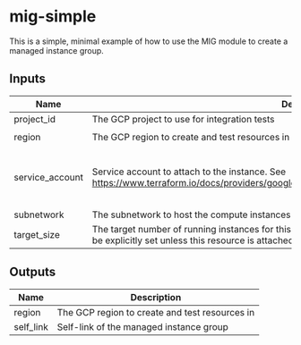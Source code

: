 # mig-simple

This is a simple, minimal example of how to use the MIG module to create a
managed instance group.

<!-- BEGINNING OF PRE-COMMIT-TERRAFORM DOCS HOOK -->
## Inputs

| Name | Description | Type | Default | Required |
|------|-------------|------|---------|:--------:|
| project\_id | The GCP project to use for integration tests | `string` | n/a | yes |
| region | The GCP region to create and test resources in | `string` | `"us-central1"` | no |
| service\_account | Service account to attach to the instance. See https://www.terraform.io/docs/providers/google/r/compute_instance_template.html#service_account. | <pre>object({<br>    email  = string<br>    scopes = set(string)<br>  })</pre> | `null` | no |
| subnetwork | The subnetwork to host the compute instances in | `any` | n/a | yes |
| target\_size | The target number of running instances for this managed instance group. This value should always be explicitly set unless this resource is attached to an autoscaler, in which case it should never be set. | `any` | n/a | yes |

## Outputs

| Name | Description |
|------|-------------|
| region | The GCP region to create and test resources in |
| self\_link | Self-link of the managed instance group |

<!-- END OF PRE-COMMIT-TERRAFORM DOCS HOOK -->
